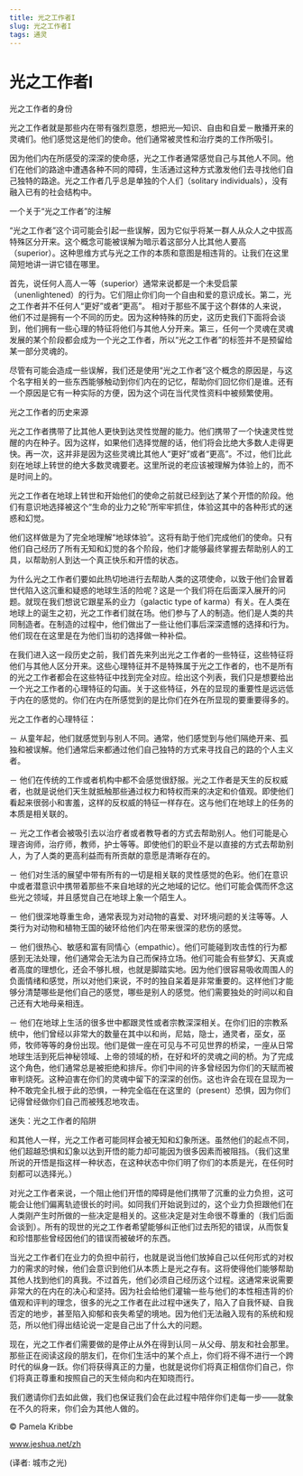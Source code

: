 ```yaml
--- 
title: 光之工作者I 
slug: 光之工作者I 
tags: 通灵 
--- 
```

# 光之工作者I

光之工作者的身份

光之工作者就是那些内在带有强烈意愿，想把光―知识、自由和自爱－散播开来的灵魂们。他们感觉这是他们的使命。他们通常被灵性和治疗类的工作所吸引。

因为他们内在所感受的深深的使命感，光之工作者通常感觉自己与其他人不同。他们在他们的路途中遭遇各种不同的障碍，生活通过这种方式激发他们去寻找他们自己独特的路途。光之工作者几乎总是单独的个人们（solitary individuals），没有融入已有的社会结构中。

一个关于“光之工作者”的注解

“光之工作者”这个词可能会引起一些误解，因为它似乎将某一群人从众人之中拔高特殊区分开来。这个概念可能被误解为暗示着这部分人比其他人要高（superior）。这种思维方式与光之工作的本质和意图是相违背的。让我们在这里简短地讲一讲它错在哪里。

首先，说任何人高人一等（superior）通常来说都是一个未受启蒙（unenlightened）的行为。它们阻止你们向一个自由和爱的意识成长。第二，光之工作者并不任何人“更好”或者“更高”。 相对于那些不属于这个群体的人来说，他们不过是拥有一个不同的历史。因为这种特殊的历史，这历史我们下面将会谈到，他们拥有一些心理的特征将他们与其他人分开来。第三，任何一个灵魂在灵魂发展的某个阶段都会成为一个光之工作者，所以“光之工作者”的标签并不是预留给某一部分灵魂的。

尽管有可能会造成一些误解，我们还是使用“光之工作者”这个概念的原因是，与这个名字相关的一些东西能够触动到你们内在的记忆，帮助你们回忆你们是谁。还有一个原因是它有一种实际的方便，因为这个词在当代灵性资料中被频繁使用。

光之工作者的历史来源

光之工作者携带了比其他人更快到达灵性觉醒的能力。他们携带了一个快速灵性觉醒的内在种子。因为这样，如果他们选择觉醒的话，他们将会比绝大多数人走得更快。再一次，这并非是因为这些灵魂比其他人“更好”或者“更高”。不过，他们比此刻在地球上转世的绝大多数灵魂要老。这里所说的老应该被理解为体验上的，而不是时间上的。

光之工作者在地球上转世和开始他们的使命之前就已经到达了某个开悟的阶段。他们有意识地选择被这个“生命的业力之轮”所牢牢抓住，体验这其中的各种形式的迷惑和幻觉。

他们这样做是为了完全地理解“地球体验”。这将有助于他们完成他们的使命。只有他们自己经历了所有无知和幻觉的各个阶段，他们才能够最终掌握去帮助别人的工具，以帮助别人到达一个真正快乐和开悟的状态。

为什么光之工作者们要如此热切地进行去帮助人类的这项使命，以致于他们会冒着世代陷入这沉重和疑惑的地球生活的险呢？这是一个我们将在后面深入展开的问题。就现在我们想说它跟星系的业力（galactic type of karma）有关。在人类在地球上的诞生之初，光之工作者们就在场。他们参与了人的制造。他们是人类的共同制造者。在制造的过程中，他们做出了一些让他们事后深深遗憾的选择和行为。他们现在在这里是在为他们当初的选择做一种补偿。

在我们进入这一段历史之前，我们首先来列出光之工作者的一些特征，这些特征将他们与其他人区分开来。这些心理特征并不是特殊属于光之工作者的，也不是所有的光之工作者都会在这些特征中找到完全对应。绘出这个列表，我们只是想要给出一个光之工作者的心理特征的勾画。关于这些特征，外在的显现的重要性是远远低于内在的感觉的。你们在内在所感觉到的是比你们在外在所显现的要重要得多的。

光之工作者的心理特征：

－ 从童年起，他们就感觉到与别人不同。通常，他们感觉到与他们隔绝开来、孤独和被误解。他们通常后来都通过他们自己独特的方式来寻找自己的路的个人主义者。

－ 他们在传统的工作或者机构中都不会感觉很舒服。光之工作者是天生的反权威者，也就是说他们天生就抵触那些通过权力和特权而来的决定和价值观。即使他们看起来很弱小和害羞，这样的反权威的特征一样存在。这与他们在地球上的任务的本质是相关联的。

－ 光之工作者会被吸引去以治疗者或者教导者的方式去帮助别人。他们可能是心理咨询师，治疗师，教师，护士等等。即使他们的职业不是以直接的方式去帮助别人，为了人类的更高利益而有所贡献的意愿是清晰存在的。

－ 他们对生活的展望中带有所有的一切是相关联的灵性感觉的色彩。他们在意识中或者潜意识中携带着那些不来自地球的光之地域的记忆。他们可能会偶而怀念这些光之领域，并且感觉自己在地球上象一个陌生人。

－ 他们很深地尊重生命，通常表现为对动物的喜爱、对环境问题的关注等等。人类行为对动物和植物王国的破环给他们内在带来很深的悲伤的感觉。

－ 他们很热心、敏感和富有同情心（empathic）。他们可能碰到攻击性的行为都感到无法处理，他们通常会无法为自己而保持立场。他们可能会有些梦幻、天真或者高度的理想化，还会不够扎根，也就是脚踏实地。因为他们很容易吸收周围人的负面情绪和感觉，所以对他们来说，不时的独自呆着是非常重要的。这样他们才能够分清楚哪些是他们自己的感觉，哪些是别人的感觉。他们需要独处的时间以和自己还有大地母亲相连。

－ 他们在地球上生活的很多世中都跟灵性或者宗教深深相关。在你们旧的宗教系统中，他们曾经以非常大的数量在其中以和尚，尼姑，隐士，通灵者，巫女，巫师，牧师等等的身份出现。他们是做一座在可见与不可见世界的桥梁，一座从日常地球生活到死后神秘领域、上帝的领域的桥，在好和坏的灵魂之间的桥。为了完成这个角色，他们通常总是被拒绝和排斥。你们中间的许多曾经因为你们的天赋而被审判烧死。这种迫害在你们的灵魂中留下的深深的创伤。这也许会在现在显现为一种不敢完全扎根于此的恐惧，一种完全临在在这里的（present）恐惧，因为你们记得曾经做你们自己而被残忍地攻击。

迷失：光之工作者的陷阱

和其他人一样，光之工作者可能同样会被无知和幻象所迷。虽然他们的起点不同，他们超越恐惧和幻象以达到开悟的能力却可能因为很多因素而被阻挡。（我们这里所说的开悟是指这样一种状态，在这种状态中你们明了你们的本质是光，在任何时刻都可以选择光。）

对光之工作者来说，一个阻止他们开悟的障碍是他们携带了沉重的业力负担，这可能会让他们偏离轨迹很长的时间。如同我们开始说到过的，这个业力负担跟他们在人类刚产生时所做的一些决定是相关的。这些决定是对生命很不尊重的（我们后面会谈到）。所有的现世的光之工作者希望能够纠正他们过去所犯的错误，从而恢复和珍惜那些曾经因他们的错误而被破坏的东西。

当光之工作者们在业力的负担中前行，也就是说当他们放掉自己以任何形式的对权力的需求的时候，他们会意识到他们从本质上是光之存有。这将使得他们能够帮助其他人找到他们的真我。不过首先，他们必须自己经历这个过程。这通常来说需要非常大的在内在的决心和坚持。因为社会给他们灌输一些与他们的本性相违背的价值观和评判的理念，很多的光之工作者在此过程中迷失了，陷入了自我怀疑、自我否定的地步，甚至陷入抑郁和丧失希望的境地。因为他们无法融入现有的系统和规范，所以他们得出结论说一定是自己出了什么大的问题。

现在，光之工作者们需要做的是停止从外在得到认同－从父母、朋友和社会那里。那些正在阅读这段的朋友们，在你们生活中的某个点上，你们将不得不进行一个跨时代的纵身一跃。你们将获得真正的力量，也就是说你们将真正相信你们自己，你们将真正尊重和按照自己的天生倾向和内在知晓而行。

我们邀请你们去如此做，我们也保证我们会在此过程中陪伴你们走每一步――就象在不久的将来，你们会为其他人做的。

© Pamela Kribbe

www.jeshua.net/zh

(译者: 城市之光)